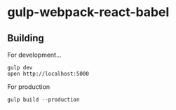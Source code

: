 # gulp-webpack-react-babel

## Building
For development...

```
gulp dev
open http://localhost:5000
```

For production
```
gulp build --production
```